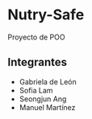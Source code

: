 # Nutry-Safe
Proyecto de POO

## Integrantes
+ Gabriela de León
+ Sofia Lam
+ Seongjun Ang
+ Manuel Martínez
